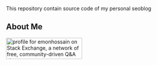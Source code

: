 This repository contain source code of my personal seoblog

## About Me

<a href="https://stackexchange.com/users/9277340"><img src="https://stackexchange.com/users/flair/9277340.png" width="208" height="58" alt="profile for emonhossain on Stack Exchange, a network of free, community-driven Q&amp;A sites" title="profile for emonhossain on Stack Exchange, a network of free, community-driven Q&amp;A sites"></a>
